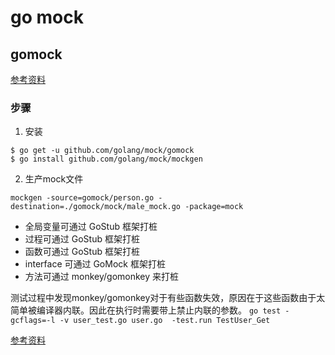 # go mock

## gomock
[参考资料](https://eddycjy.gitbook.io/golang/di-1-ke-za-tan/gomock)
### 步骤
1. 安装
```cassandraql
$ go get -u github.com/golang/mock/gomock
$ go install github.com/golang/mock/mockgen
```
2. 生产mock文件
```cassandraql
mockgen -source=gomock/person.go -destination=./gomock/mock/male_mock.go -package=mock
```

- 全局变量可通过 GoStub 框架打桩
- 过程可通过 GoStub 框架打桩
- 函数可通过 GoStub 框架打桩
- interface 可通过 GoMock 框架打桩
- 方法可通过 monkey/gomonkey 来打桩

测试过程中发现monkey/gomonkey对于有些函数失效，原因在于这些函数由于太简单被编译器内联。因此在执行时需要带上禁止内联的参数。
`go test -gcflags=-l -v user_test.go user.go  -test.run TestUser_Get`

[参考资料](https://zhuanlan.zhihu.com/p/267341653)